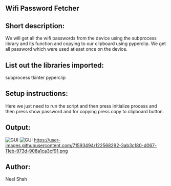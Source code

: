 ## Wifi Password Fetcher

## Short description:
We will get all the wifi passwords from the device using the subprocess library and its function and copying to our clipboard using pyperclip.
We get all password which were used atleast once on the device.

## List out the libraries imported:
subprocess
tkinter
pyperclip

## Setup instructions:
Here we just need to run the script and then press initialize process and then  press show password and for copying press copy to clipboard button.

## Output:
![GUI](Images/output_1(wifi).jpg)
![GUI](Images/output_2(wifi).jpg)
https://user-images.githubusercontent.com/71593494/122568292-3ab3c180-d067-11eb-973d-908a1ca3cf91.png


## Author:
Neel Shah
